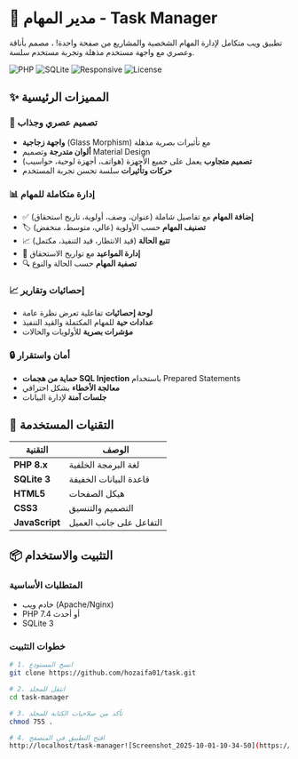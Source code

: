 # 🎯 مدير المهام - Task Manager

تطبيق ويب متكامل لإدارة المهام الشخصية والمشاريع من صفحة واحدة! ، مصمم بأناقة وعصري مع واجهة مستخدم مذهلة وتجربة مستخدم سلسة.

![PHP](https://img.shields.io/badge/PHP-8.x-777BB4?logo=php&logoColor=white)
![SQLite](https://img.shields.io/badge/SQLite-3.x-003B57?logo=sqlite&logoColor=white)
![Responsive](https://img.shields.io/badge/Design-Responsive-green?logo=responsive)
![License](https://img.shields.io/badge/License-MIT-blue)

## ✨ المميزات الرئيسية

### 🎨 تصميم عصري وجذاب
- **واجهة زجاجية** (Glass Morphism) مع تأثيرات بصرية مذهلة
- **ألوان متدرجة** وتصميم Material Design
- **تصميم متجاوب** يعمل على جميع الأجهزة (هواتف، أجهزة لوحية، حواسيب)
- **حركات وتأثيرات** سلسة تحسن تجربة المستخدم

### 📊 إدارة متكاملة للمهام
- ✅ **إضافة المهام** مع تفاصيل شاملة (عنوان، وصف، أولوية، تاريخ استحقاق)
- 🏷️ **تصنيف المهام** حسب الأولوية (عالي، متوسط، منخفض)
- 📈 **تتبع الحالة** (قيد الانتظار، قيد التنفيذ، مكتمل)
- 📅 **إدارة المواعيد** مع تواريخ الاستحقاق
- 🔍 **تصفية المهام** حسب الحالة والنوع

### 📈 إحصائيات وتقارير
- **لوحة إحصائيات** تفاعلية تعرض نظرة عامة
- **عدادات حية** للمهام المكتملة والقيد التنفيذ
- **مؤشرات بصرية** للأولويات والحالات

### 🔒 أمان واستقرار
- **حماية من هجمات SQL Injection** باستخدام Prepared Statements
- **معالجة الأخطاء** بشكل احترافي
- **جلسات آمنة** لإدارة البيانات

## 🚀 التقنيات المستخدمة

| التقنية | الوصف |
|---------|-------|
| **PHP 8.x** | لغة البرمجة الخلفية |
| **SQLite 3** | قاعدة البيانات الخفيفة |
| **HTML5** | هيكل الصفحات |
| **CSS3** | التصميم والتنسيق |
| **JavaScript** | التفاعل على جانب العميل |

## 📦 التثبيت والاستخدام

### المتطلبات الأساسية
- خادم ويب (Apache/Nginx)
- PHP 7.4 أو أحدث
- SQLite 3

### خطوات التثبيت
```bash
# 1. انسخ المستودع
git clone https://github.com/hozaifa01/task.git

# 2. انتقل للمجلد
cd task-manager

# 3. تأكد من صلاحيات الكتابة للمجلد
chmod 755 .

# 4. افتح التطبيق في المتصفح
http://localhost/task-manager![Screenshot_2025-10-01-10-34-50](https://github.com/user-attachments/assets/da7718be-1077-4b7e-b25c-4ad34a191193)
